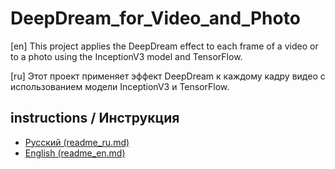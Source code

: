 # DeepDream_for_Video_and_Photo

[en]
This project applies the DeepDream effect to each frame of a video or to a photo using the InceptionV3 model and TensorFlow.

[ru]
Этот проект применяет эффект DeepDream к каждому кадру видео с использованием модели InceptionV3 и TensorFlow.

## instructions / Инструкция

- [Русский (readme_ru.md)](readme_ru.md)
- [English (readme_en.md)](readme_en.md)
